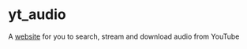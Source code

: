 # yt_audio
A [website](https://mrex1.github.io/yt_audio/) for you to search, stream and download audio from YouTube
